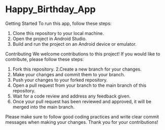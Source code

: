 # Happy_Birthday_App


Getting Started
To run this app, follow these steps:

1. Clone this repository to your local machine.
2. Open the project in Android Studio.
3. Build and run the project on an Android device or emulator.

Contributing
We welcome contributions to this project! If you would like to contribute, please follow these steps:

1. Fork this repository.
2.Create a new branch for your changes.
3. Make your changes and commit them to your branch.
4. Push your changes to your forked repository.
5. Open a pull request from your branch to the main branch of this repository.
6. Wait for a code review and address any feedback given.
7. Once your pull request has been reviewed and approved, it will be merged into the main branch.


Please make sure to follow good coding practices and write clear commit messages when making your changes. Thank you for your contributions!
